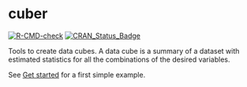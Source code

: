 <!-- README.md is generated from README.Rmd. Please edit that file -->

# cuber

[![R-CMD-check](https://github.com/gibonet/cuber/actions/workflows/R-CMD-check.yaml/badge.svg)](https://github.com/gibonet/cuber/actions/workflows/R-CMD-check.yaml)
[![CRAN_Status_Badge](http://www.r-pkg.org/badges/version/cuber)](http://cran.r-project.org/package=cuber)

Tools to create data cubes. A data cube is a summary of a dataset with
estimated statistics for all the combinations of the desired variables.

See [Get started](articles/cuber.html) for a first simple example.
